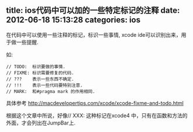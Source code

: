 title: ios代码中可以加的一些特定标记的注释
date: 2012-06-18 15:13:28
categories: ios
---

在代码中可以使用一些注释的标记，标识一些事情, xcode ide可以识别出来，用于做一些提醒.
<!-- more -->
如:

    // TODO:  标识要做的事情.     
    // FIXME: 标识需要修复的代码.  
    // ???    表示一些东西不确定.  
    // !!!    表示一些代码要特别注意.  
    // MARK:  和#pragma mark 的作用相同.  
  
  
具体参考
<http://macdevelopertips.com/xcode/xcode-fixme-and-todo.html>       

根据这个文章中所说，好像// XXX: 这种标记在xcode4 中，只有在函数和方法的外面，才会列出在JumpBar上.
